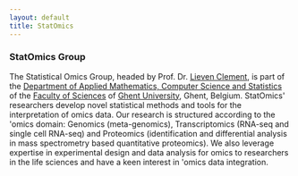 ```yaml
---
layout: default
title: StatOmics
---
```


### StatOmics Group
The Statistical Omics Group, headed by Prof. Dr. [Lieven Clement](pages/about.md), is part of the [Department of Applied Mathematics, Computer Science and Statistics](https://www.ugent.be/we/twist/) of the [Faculty of Sciences](https://www.ugent.be/we/en) of [Ghent University](htpps://www.ugent.be), Ghent, Belgium.
StatOmics' researchers develop novel statistical methods and tools for the interpretation of omics data.
Our research is structured according to the 'omics domain: Genomics (meta-genomics), Transcriptomics (RNA-seq and single cell RNA-seq) and Proteomics (identification and differential analysis in mass spectrometry based quantitative proteomics). We also leverage expertise in experimental design and data analysis for omics to researchers in the life sciences and have a keen interest in 'omics data integration.

